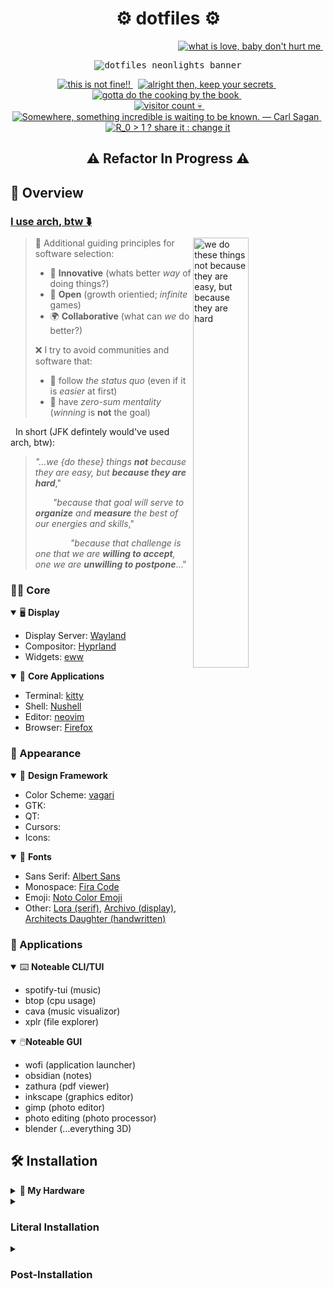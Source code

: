 <!-- ============================================================================ -->
<!-- ⚙️ heading {{{ -->
<h1 align="center">⚙️ dotfiles ⚙️</h1>

<p align="right">
    <a href="https://github.com/nosvagor/vagari/stargazers">
        <img
            src="https://img.shields.io/github/stars/nosvagor/vagari?color=ecc45d&logo=apachespark&labelColor=24283b&logoColor=ecc45d&style=for-the-badge"
            title="what is love, baby don't hurt me"
        >
    </a>
    &nbsp;
    <!-- <a href="https://cullyn.eth/"> -->
    <!--     <img -->
    <!--         src="https://img.shields.io/github/sponsors/nosvagor?color=dc60bf&logo=githubsponsors&labelColor=24283b&logoColor=dc60bf&style=for-the-badge" -->
    <!--         title="github sponsors not set up, pref ETH to cullyn.eth for now" -->
    <!--     > -->
    <!-- </a> -->
</p>

<p align="center">
    <kbd>
        <img
            alt="dotfiles neonlights banner"
            src="https://github.com/nosvagor/dotfiles/blob/main/share/dotfiles-banner.gif?raw=true"/>
    </kbd>
</p>

<p align="center">
  <a href="https://github.com/nosvagor/dotfiles/issues">
      <img
          src="https://img.shields.io/github/issues/nosvagor/dotfiles?color=ed5f6f&logo=fireship&labelColor=24283b&logoColor=ed5f6f&style=for-the-badge"
          title="this is not fine!!"
      >
  </a>
  &nbsp;
  <a href="https://github.com/nosvagor/dotfiles/discussions">
      <img
          title="alright then, keep your secrets"
          src="https://img.shields.io/github/discussions/nosvagor/dotfiles?color=ec9055&logo=github&labelColor=24283b&logoColor=ec9055&style=for-the-badge"
      >
  </a>
  &nbsp;
  <a href="https://github.com/nosvagor/dotfiles/contributors">
      <img
          src="https://img.shields.io/github/contributors/nosvagor/dotfiles?color=86b96f&logo=gitea&labelColor=24283b&logoColor=86b96f&style=for-the-badge"
          title="gotta do the cooking by the book"
      >
  </a>
  &nbsp;
  <br>
  &nbsp;
  <a href="https://www.reddit.com/r/unixporn/">
      <img
          src="https://vbr.wocr.tk/badge?color=59b5e5&logoColor=59b5e5&page_id=nosvagor/dotfiles&logo=linux&style=for-the-badge&lcolor=24283b"
          alt="visitor count 💀"
          title="hello there (I use arch, neovim, and rust, btw)"
      >
  </a>
  &nbsp;
  <a href="https://github.com/nosvagor/dotfiles/network/members">
      <img
          src="https://img.shields.io/github/forks/nosvagor/dotfiles?color=6c88f4&logo=git&labelColor=24283b&logoColor=6c88f4&style=for-the-badge"
          title="Somewhere, something incredible is waiting to be known. &mdash; Carl Sagan"
      >
  </a>
  &nbsp;
  <a href="https://youtu.be/gxAaO2rsdIs">
      <img
          src="https://img.shields.io/github/license/nosvagor/dotfiles?color=9d71f0&logo=gnu&labelColor=24283b&logoColor=9d71f0&style=for-the-badge"
          title="R_0 > 1 ? share it : change it"
      >
  </a>
</p>
<!-- }}} -->
<!-- ============================================================================ -->

<h2 align="center"> ⚠️ Refactor In Progress ⚠️</h2>

## 👾 Overview

### **[I use arch, btw ⮯](https://wiki.archlinux.org/title/Arch_Linux)**

<img
    src="https://github.com/nosvagor/dotfiles/blob/main/share/social-preview.jpg?raw=true"
    title="we do these things not because they are easy, but because they are hard"
    width=42%
    align=right
/>
> 🌟 Additional guiding principles for software selection:
>
> - 🧪 **Innovative** (whats better _way_ of doing things?)
> - 📖 **Open** (growth orientied; _infinite_ games)
> - 🌍 **Collaborative** (what can _we_ do better?)
>
> ❌ I try to avoid communities and software that:
>
> - 🚩 follow _the status quo_ (even if it is _easier_ at first)
> - 🥧 have _zero-sum mentality_ (_winning_ is **not** the goal)
>
&nbsp;
In short (JFK defintely would've used arch, btw):
> _"...we {do these} things **not** because they are easy, but **because they are hard**_,"<br>
>
> &emsp;&emsp;_"because that goal will serve to **organize** and **measure** the best of our energies and skills_,"<br>
>
> &emsp;&emsp;&emsp;&emsp;_"because that challenge is one that we are **willing to accept**, one we are **unwilling to postpone**_..."

### 👨‍💻 Core

<details open>
<summary>🖥️ <b>Display</b></summary>

- Display Server: [Wayland](https://wiki.archlinux.org/title/Wayland)
- Compositor: [Hyprland](https://hyprland.org/)
- Widgets: [eww](https://github.com/elkowar/eww)

</details>

<details open>
<summary>🎯 <b>Core Applications</b></summary>

- Terminal: [kitty](https://sw.kovidgoyal.net/kitty/)
- Shell: [Nushell](https://www.nushell.sh/)
- Editor: [neovim](https://neovim.io/)
- Browser: [Firefox](https://www.mozilla.org/en-US/firefox/developer/)

</details>

### 🎥 Appearance

<details open>
<summary>🎨 <b>Design Framework</b></summary>

- Color Scheme: [vagari](https://github.com/nosvagor/vagari#palette)
- GTK:
- QT:
- Cursors:
- Icons:

</details>

<details open>
<summary>💬 <b>Fonts</b></summary>

- Sans Serif: [Albert Sans](https://fonts.google.com/specimen/Albert+Sans?query=Albert+Sans)
- Monospace: [Fira Code](https://github.com/tonsky/FiraCode)
- Emoji: [Noto Color Emoji](https://fonts.google.com/noto/specimen/Noto+Color+Emoji)
- Other: [Lora (serif)](https://fonts.google.com/specimen/Lora),
    [Archivo (display)](https://fonts.google.com/specimen/Archivo),
    [Architects Daughter (handwritten)](https://fonts.google.com/specimen/Architects+Daughter)

</details>

### 🍎 Applications
<details open>
<summary>⌨️  <b>Noteable CLI/TUI</b></summary>

- spotify-tui (music)
- btop (cpu usage)
- cava (music visualizor)
- xplr (file explorer)

</details>


<details open>
<summary>🖱️<b>Noteable GUI</b></summary>

- wofi (application launcher)
- obsidian (notes)
- zathura (pdf viewer)
- inkscape (graphics editor)
- gimp (photo editor)
- photo editing (photo processor)
- blender (...everything 3D)

</details>


## 🛠️ Installation

<details closed>
<summary><b> 🧰 My Hardware</b></summary>

- Mouse: MX Master 3S
- CPU: AMD Ryzen 7 3700X (16) @ 3.600GHz
- GPU: AMD ATI Radeon RX 5600 OEM/5600 XT / 5700/5700 XT
- Monitor: SAMSUNG UR59 Series 32-Inch 4K UHD (3840x2160)
- Keybaord: Corne (Helidox) 42 key, Kailh gChoc Light Blue (20g),

</details>

<details closed>
<summary><h3>Literal Installation</h3></summary>


**1. Acquire an installation image**: https://archlinux.org/download/

**2. Prepare an installation medium:**

- Find USB device partition (**sda** or **sdb**, probably):

      lsblk -f

- Write to USB using **dd** (sd"x", do not use partition number):

      dd bs=4M if=path/to/archlinux-version-x86_64.iso of=/dev/sdx conv=fsync oflag=direct status=progress

**3. Use guided arch installation**

- Boot to USB and run command (does a great job for me and is easy to follow):

      archinstall

- Best to install a few essential packages during this step:

      base base-devel linux-headers git rustup

</details>

<details closed>
<summary><h3>Post-Installation </h3></summary>

> **[General Recommendations](https://wiki.archlinux.org/title/General_recommendations)**
>
> _Note_: most of this is optional and primarily here for personal reference.

2.1 Install AUR helper ([paru](https://github.com/Morganamilo/paru))

    git clone https://aur.archlinux.org/paru.git
    cd paru
    makepkg -si

&nbsp;

2.2 Install packages:

    cd $HOME && git clone https://github.com/nosvagor/dotfiles.git
    paru -S - < $HOME/dotfiles/packages.txt

&nbsp;

2.3 Run install script (primarily symlinks config files):

    cd ~/dotfiles
    ./install

&nbsp;

2.4 Enable SDDM

    sytemctl enable sddm
    # change environment variables here ⮯
    ln -sfn ~/dotfiles/misc/sddm.conf.d/hyprwrap /usr/bin/
    mkdir -v /etc/sddm.conf.d
    # change your desired username --------⮯ (if you want autologin)
    ln -sfn ~/dotfiles/misc/sddm.conf.d/autologin.conf /etc/sddm.conf.d/autologin.conf

&nbsp;

2.4 Configure SSH for GitHub _(here for personal reference)_:

    ssh-keygen -t ed25519 -C "your_email@example.com"
    eval "$(ssh-agent -s)"
    ssh-add ~/.ssh/id_ed25519
    bat ~/.ssh/id_ed25519.pub

&nbsp;

2.5 Update [bluetooth](https://wiki.archlinux.org/title/bluetooth):

    systemctl enable bluetooth.service
    systemctl start bluetooth.service #(if before reboot)

- pair device

      bluetoothctl
      power on
      scan on
      pair DEVICE
      trust DEVICE
      connect DEVICE

- auto power-on:

      /etc/bluetooth/main.conf
      ---
      [Policy]
      AutoEnable=true

- disable shitty built in bluetooth, e.g., (**0b05**:**18ea** is the important part):

      lsusb | grep "Bluetooth"

      # yields
      Bus 001 Device 004: ID 0b05:18ea ASUSTek Computer, Inc. Bluetooth Radio

      touch /etc/udev/rules.d/81-bluetooth-hci.rules
      ────┬───────────────────────────────────────────────────────────────────────────────────────────
          │ File: /etc/udev/rules.d/81-bluetooth-hci.rules
      ────┼───────────────────────────────────────────────────────────────────────────────────────────
      1   │ SUBSYSTEM=="usb", ATTRS{idVendor}=="0b05", ATTRS{idProduct}=="18ea", ATTR{authorized}="0"
      ────┴───────────────────────────────────────────────────────────────────────────────────────────

- verify by checking available agents (after restarting service):

      bluetoothctl list

      # yields
      Controller 3C:7C:3F:A2:38:10 costello [default]

      # insteasd of
      Controller 3C:7C:3F:A2:38:10 costello #1 [default]
      Controller D8:C0:A6:88:B1:24 costello

&nbsp;

2.6 Edit boot config (skip boot menu):

    ──────┬────────────────────────────────────────────────────────────────────
          │ File: /boot/loader/loader.conf
    ──────┼────────────────────────────────────────────────────────────────────
      1   │ timeout 0
    ──────┴────────────────────────────────────────────────────────────────────

&nbsp;

2.7 update various firefox `about:config` options:

- Update scaling factor if in HiDPI environment:

      layout.css.devPixelsPerPx = 1.25

- Stop asking to restore session (I often just kill the window and don't want the prompt later)

      browser.sessionstore.resume_from_crash = false

- Hide PDF sidebar by default

      pdfjs.sidebarViewOnLoad = 0

- Disable extension button

      extensions.unifiedExtensions.enabled = false

